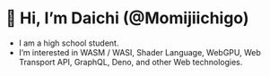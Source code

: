 # 👋 Hi, I’m Daichi (@Momijiichigo)
- I am a high school student.
- I’m interested in WASM / WASI, Shader Language, WebGPU, Web Transport API, GraphQL, Deno, and other Web technologies.

<!---
Momijiichigo/Momijiichigo is a ✨ special ✨ repository because its `README.md` (this file) appears on your GitHub profile.
You can click the Preview link to take a look at your changes.
--->
